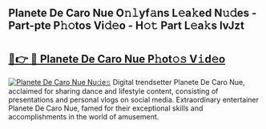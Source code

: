 ## Planete De Caro Nue O𝚗𝚕yf𝚊ns L𝚎a𝚔ed N𝚞𝚍es - Part-pte P𝚑𝚘tos Vi𝚍𝚎o - H𝚘𝚝 Part L𝚎a𝚔s lvJzt

# <h2><a href="http://kf57xn.oniu.top/?m=Planete+De+Caro+Nue">🔗👉 🔴 Planete De Caro Nue P𝚑ot𝚘𝚜 V𝚒d𝚎o</a></h2>

[![Planete De Caro Nue Nu𝚍e𝚜](https://i.imgur.com/0qMVB7G.gif)](http://kf57xn.oniu.top/?m=Planete+De+Caro+Nue)
Digital trendsetter Planete De Caro Nue, acclaimed for sharing dance and lifestyle content, consisting of presentations and personal vlogs on social media. Extraordinary entertainer Planete De Caro Nue, famed for their exceptional skills and accomplishments in the world of amusement.  
